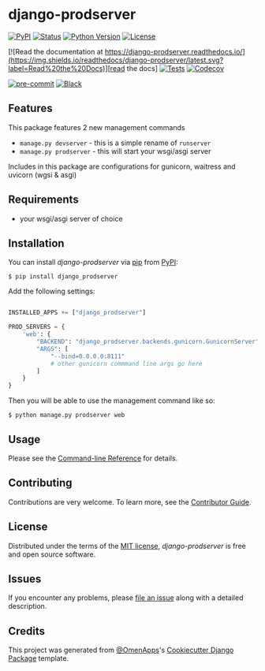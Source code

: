 # django-prodserver

[![PyPI](https://img.shields.io/pypi/v/django-prodserver.svg)][pypi status]
[![Status](https://img.shields.io/pypi/status/django-prodserver.svg)][pypi status]
[![Python Version](https://img.shields.io/pypi/pyversions/django-prodserver)][pypi status]
[![License](https://img.shields.io/pypi/l/django-prodserver)][license]

[![Read the documentation at https://django-prodserver.readthedocs.io/](https://img.shields.io/readthedocs/django-prodserver/latest.svg?label=Read%20the%20Docs)][read the docs]
[![Tests](https://github.com/nanorepublica/django-prodserver/actions/workflows/tests.yml/badge.svg)][tests]
[![Codecov](https://codecov.io/gh/nanorepublica/django-prodserver/branch/main/graph/badge.svg)][codecov]

[![pre-commit](https://img.shields.io/badge/pre--commit-enabled-brightgreen?logo=pre-commit&logoColor=white)][pre-commit]
[![Black](https://img.shields.io/badge/code%20style-black-000000.svg)][black]

[pypi status]: https://pypi.org/project/django-prodserver/
[read the docs]: https://django-prodserver.readthedocs.io/
[tests]: https://github.com/nanorepublica/django-prodserver/actions?workflow=Tests
[codecov]: https://app.codecov.io/gh/nanorepublica/django-prodserver
[pre-commit]: https://github.com/pre-commit/pre-commit
[black]: https://github.com/psf/black

## Features

This package features 2 new management commands

- `manage.py devserver` - this is a simple rename of `runserver`
- `manage.py prodserver` - this will start your wsgi/asgi server

Includes in this package are configurations for gunicorn, waitress and uvicorn (wgsi & asgi)

## Requirements

- your wsgi/asgi server of choice

## Installation

You can install _django-prodserver_ via [pip] from [PyPI]:

```console
$ pip install django_prodserver
```

Add the following settings:

```py

INSTALLED_APPS += ["django_prodserver"]

PROD_SERVERS = {
    'web': {
        "BACKEND": "django_prodserver.backends.gunicorn.GunicornServer",
        "ARGS": [
            "--bind=0.0.0.0:8111"
            # other gunicorn commmand line args go here
        ]
    }
}
```

Then you will be able to use the management command like so:
```console
$ python manage.py prodserver web
```

## Usage

Please see the [Command-line Reference] for details.

## Contributing

Contributions are very welcome.
To learn more, see the [Contributor Guide].

## License

Distributed under the terms of the [MIT license][license],
_django-prodserver_ is free and open source software.

## Issues

If you encounter any problems,
please [file an issue] along with a detailed description.

## Credits

This project was generated from [@OmenApps]'s [Cookiecutter Django Package] template.

[@omenapps]: https://github.com/OmenApps
[pypi]: https://pypi.org/
[cookiecutter django package]: https://github.com/OmenApps/cookiecutter-django-package
[file an issue]: https://github.com/nanorepublica/django-prodserver/issues
[pip]: https://pip.pypa.io/

<!-- github-only -->

[license]: https://github.com/nanorepublica/django-prodserver/blob/main/LICENSE
[contributor guide]: https://github.com/nanorepublica/django-prodserver/blob/main/CONTRIBUTING.md
[command-line reference]: https://django-prodserver.readthedocs.io/en/latest/usage.html
